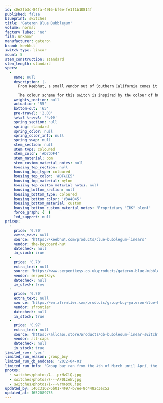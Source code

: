 ```yaml
---
id: c0e2fb3c-84fa-4916-bf6e-fe1f1b18814f
published: false
blueprint: switches
title: 'Gateron Blue Bubblegum'
volume: normal
factory_lubed: 'no'
film: unknown
manufacturer: gateron
brand: keebhut
switch_type: linear
mount: 5
stem_construction: standard
stem_length: standard
specs:
  -
    name: null
    description: |-
      From Keebhut, a small vendor out of Southern California comes it’s first switch, the Gateron Blue Bubblegum Linear. 

      The colour scheme for this switch is inspired by the colour of bubblegum, combined with the the color of Blue Raspberry, hence the name, Blue Bubblegum. The materials were chosen to retain the smoothness and feel of the much loved Gateron Black Inks while using a nylon top to lower the pitch of the switch and with a 65g spring rather than the heavier 80g spring in the Black Inks.
    weights_section: null
    actuation: '55'
    bottom-out: '65'
    pre-travel: '2.00'
    total-travel: '4.00'
    spring_section: null
    spring: standard
    spring_color: null
    spring_color_info: null
    spring_swap: null
    stem_section: null
    stem_type: coloured
    stem_color: '#D7DDF4'
    stem_material: pom
    stem_custom_material_notes: null
    housing_top_section: null
    housing_top_type: coloured
    housing_top_color: '#DFACE5'
    housing_top_material: nylon
    housing_top_custom_material_notes: null
    housing_bottom_section: null
    housing_bottom_type: coloured
    housing_bottom_color: '#3A4045'
    housing_bottom_material: custom
    housing_bottom_custom_material_notes: 'Proprietary "INK" blend'
    force_graph: {  }
    led_support: null
prices:
  -
    price: '0.70'
    extra_text: null
    source: 'https://keebhut.com/products/blue-bubblegum-linears'
    vendor: the-keyboard-hut
    datecheck: null
    in_stock: true
  -
    price: '0.70'
    extra_text: null
    source: 'https://www.serpentkeys.co.uk/products/gateron-blue-bubblegum-linear-switch'
    vendor: serpentkeys
    datecheck: null
    in_stock: true
  -
    price: '0.70'
    extra_text: null
    source: 'https://en.zfrontier.com/products/group-buy-gateron-blue-bubblegum-switches?_pos=1&_sid=45090a8b5&_ss=r'
    vendor: zfrontier
    datecheck: null
    in_stock: true
  -
    price: '0.97'
    extra_text: null
    source: 'https://allcaps.store/products/gb-bubblegum-linear-switch?_pos=1&_psq=blue&_ss=e&_v=1.0'
    vendor: all-caps
    datecheck: null
    in_stock: true
limited_run: 'yes'
limited_run_reason: group_buy
limited_run_gb_enddate: '2022-04-01'
limited_run_info: 'Group buy ran from the 4th of March until April the 1st. Extras are available at certain vendors.'
photos:
  - switches/photos/4---prHwClQ.jpg
  - switches/photos/7---AF0LzeW.jpg
  - switches/photos/1---vrm6pxU.jpg
updated_by: 346c3162-6b01-4097-b7ee-8c4482d3ec52
updated_at: 1652089755
---
```

